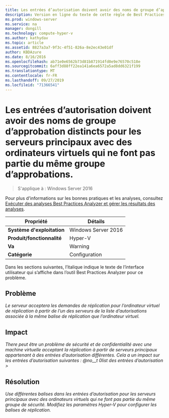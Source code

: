 ```yaml
---
title: Les entrées d’autorisation doivent avoir des noms de groupe d’approbation distincts pour les serveurs principaux avec des ordinateurs virtuels qui ne font pas partie du même groupe d’approbations.
description: Version en ligne du texte de cette règle de Best Practices Analyzer.
ms.prod: windows-server
ms.service: na
manager: dongill
ms.technology: compute-hyper-v
ms.author: kathydav
ms.topic: article
ms.assetid: 8827a3a7-9f3c-4f51-826a-8e2ec43e01df
author: KBDAzure
ms.date: 8/16/2016
ms.openlocfilehash: ab71e0e6562b73d81b871914fd0e9e76570c518e
ms.sourcegitcommit: 6aff3d88ff22ea141a6ea6572a5ad8dd6321f199
ms.translationtype: MT
ms.contentlocale: fr-FR
ms.lasthandoff: 09/27/2019
ms.locfileid: "71366541"
---
```

# <a name="authorization-entries-should-have-distinct-trust-group-names-for-primary-servers-with-virtual-machines-that-are-not-part-of-the-same-trust-group"></a>Les entrées d’autorisation doivent avoir des noms de groupe d’approbation distincts pour les serveurs principaux avec des ordinateurs virtuels qui ne font pas partie du même groupe d’approbations.

>S'applique à : Windows Server 2016

Pour plus d’informations sur les bonnes pratiques et les analyses, consultez [Exécuter des analyses Best Practices Analyzer et gérer les résultats des analyses](https://go.microsoft.com/fwlink/p/?LinkID=223177).  
  
|Propriété|Détails|  
|-|-|  
|**Système d'exploitation**|Windows Server 2016|  
|**Produit/fonctionnalité**|Hyper-V|  
|**Va**|Warning|  
|**Catégorie**|Configuration|  
  
Dans les sections suivantes, l’italique indique le texte de l’interface utilisateur qui s’affiche dans l’outil Best Practices Analyzer pour ce problème.  
  
## <a name="issue"></a>**Problème**  
*Le serveur acceptera les demandes de réplication pour l’ordinateur virtuel de réplication à partir de l’un des serveurs de la liste d’autorisations associée à la même balise de réplication que l’ordinateur virtuel.*  
  
## <a name="impact"></a>**Impact**  
*There peut être un problème de sécurité et de confidentialité avec une machine virtuelle acceptant la réplication à partir de serveurs principaux appartenant à des entrées d’autorisation différentes. Cela a un impact sur les entrées d’autorisation suivantes : @no__t 0list des entrées d’autorisation >*  
  
## <a name="resolution"></a>**Résolution**  
*Use différentes balises dans les entrées d’autorisation pour les serveurs principaux avec des ordinateurs virtuels qui ne font pas partie du même groupe de sécurité. Modifiez les paramètres Hyper-V pour configurer les balises de réplication.*  
  


